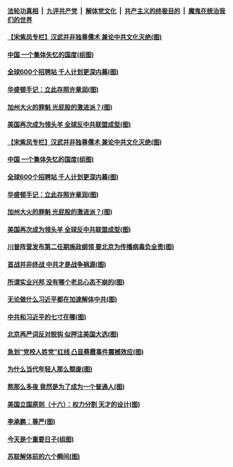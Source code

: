 

####  [法轮功真相](../../../../basic/blob/master/README.md?t=08270602) &nbsp;|&nbsp; [九评共产党](../../../../9ping.md/blob/master/README.md?t=08270602) &nbsp;|&nbsp; [解体党文化](../../../../jtdwh.md/blob/master/README.md?t=08270602)  &nbsp;|&nbsp; [共产主义的终极目的](../../../../gczydzjmd.md/blob/master/README.md?t=08270602) &nbsp;|&nbsp; [魔鬼在统治我们的世界](../../../../mgztzwmdsj.md/blob/master/README.md?t=08270602) 

#### [【宋紫凤专栏】汉武并非独尊儒术 兼论中共文化灭绝(图)](../pages/p4/943641.md?t=08270602) 

#### [中国 一个集体失忆的国度(组图)](../pages/p4/944166.md?t=08270602) 

#### [全球600个招聘站 千人计划更深内幕(图)](../pages/p4/944165.md?t=08270602) 

#### [华盛顿手记：立此存照许章润(图)](../pages/p4/944164.md?t=08270602) 

#### [加州大火的罪魁 光屁股的激进派？(图)](../pages/p4/944162.md?t=08270602) 

#### [美国再次成为领头羊 全球反中共联盟成型(图)](../pages/p4/944153.md?t=08270602) 

#### [【宋紫凤专栏】汉武并非独尊儒术 兼论中共文化灭绝(图)](../pages/p4/943641.md?t=08270602) 

#### [中国 一个集体失忆的国度(组图)](../pages/p4/944166.md?t=08270602) 

#### [全球600个招聘站 千人计划更深内幕(图)](../pages/p4/944165.md?t=08270602) 

#### [华盛顿手记：立此存照许章润(图)](../pages/p4/944164.md?t=08270602) 

#### [加州大火的罪魁 光屁股的激进派？(图)](../pages/p4/944162.md?t=08270602) 

#### [美国再次成为领头羊 全球反中共联盟成型(图)](../pages/p4/944153.md?t=08270602) 


#### [川普阵营发布第二任期施政纲领 要北京为传播病毒负全责(图)](../pages/p4/944152.md?t=08270602) 

#### [首战并非终战 中共才是战争祸源(图)](../pages/p4/944078.md?t=08270602) 

#### [所谓实业兴邦 没有哪个老总心态不崩的(图)](../pages/p4/944076.md?t=08270602) 

#### [无论做什么习近平都在加速解体中共(图)](../pages/p4/943962.md?t=08270602) 

#### [中共和习近平的七寸在哪(图)](../pages/p4/944073.md?t=08270602) 

#### [北京再严词反对脱钩 似押注美国大选(图)](../pages/p4/944070.md?t=08270602) 

#### [急划“党校人姓党”红线 凸显蔡霞事件震撼效应(图)](../pages/p4/944067.md?t=08270602) 

#### [为什么当代年轻人那么颓废(图)](../pages/p4/943955.md?t=08270602) 

#### [熬那么多夜 竟然是为了成为一个普通人(图)](../pages/p4/943956.md?t=08270602) 

#### [美国立国原则（十六）：权力分割 天才的设计(图)](../pages/p4/943939.md?t=08270602) 

#### [李承鹏：尊严(图)](../pages/p4/943948.md?t=08270602) 

#### [今天是个重要日子(组图)](../pages/p4/943940.md?t=08270602) 

#### [苏联解体前的六个瞬间(图)](../pages/p4/943938.md?t=08270602) 

